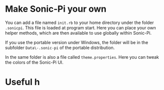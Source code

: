 # Make Sonic-Pi your own

You can add a file named `init.rb` to your home directory under the folder `.sonicpi`. This file is loaded at program start. Here you can place your own helper methods, which are then available to use globally within Sonic-Pi.

If you use the portable version under Windows, the folder will be in the subfolder `Data\-.sonic-pi` of the portable distribution.

In the same folder is also a file called `theme.properties`. Here you can tweak the colors of the Sonic-Pi UI.

# Useful h